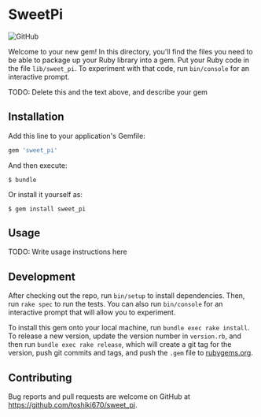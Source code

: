 # SweetPi
<a herf="LICENSE" alt="GPL-3.0"><img alt="GitHub" src="https://img.shields.io/github/license/toshiki670/sweet_pi?style=flat-square"></a>

Welcome to your new gem! In this directory, you'll find the files you need to be able to package up your Ruby library into a gem. Put your Ruby code in the file `lib/sweet_pi`. To experiment with that code, run `bin/console` for an interactive prompt.

TODO: Delete this and the text above, and describe your gem

## Installation

Add this line to your application's Gemfile:

```ruby
gem 'sweet_pi'
```

And then execute:

    $ bundle

Or install it yourself as:

    $ gem install sweet_pi

## Usage

TODO: Write usage instructions here

## Development

After checking out the repo, run `bin/setup` to install dependencies. Then, run `rake spec` to run the tests. You can also run `bin/console` for an interactive prompt that will allow you to experiment.

To install this gem onto your local machine, run `bundle exec rake install`. To release a new version, update the version number in `version.rb`, and then run `bundle exec rake release`, which will create a git tag for the version, push git commits and tags, and push the `.gem` file to [rubygems.org](https://rubygems.org).

## Contributing

Bug reports and pull requests are welcome on GitHub at https://github.com/toshiki670/sweet_pi.
